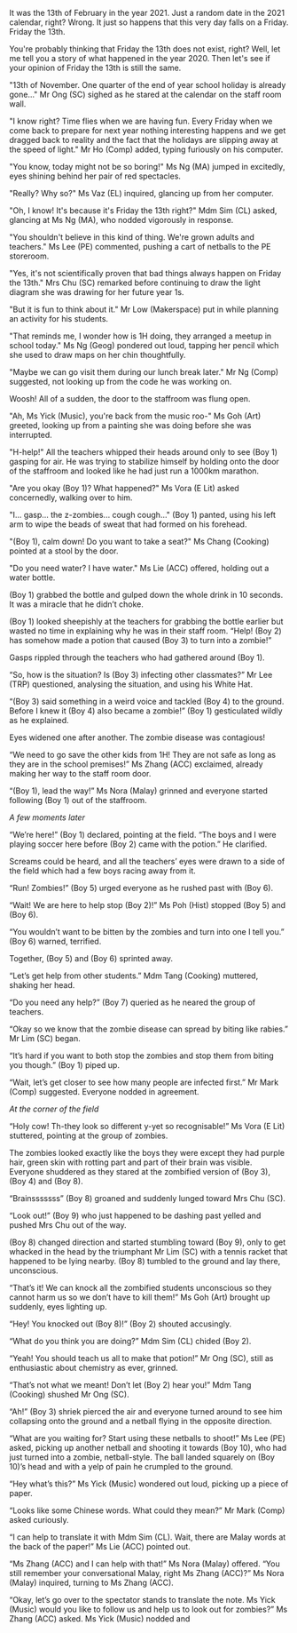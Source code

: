 It was the 13th of February in the year 2021. Just a random date in the 2021 calendar, right? Wrong. It just so happens that this very day falls on a Friday. Friday the 13th.

You're probably thinking that Friday the 13th does not exist, right? Well, let me tell you a story of what happened in the year 2020. Then let's see if your opinion of Friday the 13th is still the same.

"13th of November. One quarter of the end of year school holiday is already gone..." Mr Ong (SC) sighed as he stared at the calendar on the staff room wall.

"I know right? Time flies when we are having fun. Every Friday when we come back to prepare for next year nothing interesting happens and we get dragged back to reality and the fact that the holidays are slipping away at the speed of light." Mr Ho (Comp) added, typing furiously on his computer.

"You know, today might not be so boring!" Ms Ng (MA) jumped in excitedly, eyes shining behind her pair of red spectacles.

"Really? Why so?" Ms Vaz (EL) inquired, glancing up from her computer.

"Oh, I know! It's because it's Friday the 13th right?" Mdm Sim (CL) asked, glancing at Ms Ng (MA), who nodded vigorously in response.

"You shouldn't believe in this kind of thing. We're grown adults and teachers." Ms Lee (PE) commented, pushing a cart of netballs to the PE storeroom.

"Yes, it's not scientifically proven that bad things always happen on Friday the 13th." Mrs Chu (SC) remarked before continuing to draw the light diagram she was drawing for her future year 1s.

"But it is fun to think about it." Mr Low (Makerspace) put in while planning an activity for his students.

"That reminds me, I wonder how is 1H doing, they arranged a meetup in school today." Ms Ng (Geog) pondered out loud, tapping her pencil which she used to draw maps on her chin thoughtfully.

"Maybe we can go visit them during our lunch break later." Mr Ng (Comp) suggested, not looking up from the code he was working on.

Woosh! All of a sudden, the door to the staffroom was flung open.

"Ah, Ms Yick (Music), you're back from the music roo-" Ms Goh (Art) greeted, looking up from a painting she was doing before she was interrupted.

"H-help!" All the teachers whipped their heads around only to see (Boy 1) gasping for air. He was trying to stabilize himself by holding onto the door of the staffroom and looked like he had just run a 1000km marathon.

"Are you okay (Boy 1)? What happened?" Ms Vora (E Lit) asked concernedly, walking over to him.

"I... gasp... the z-zombies... cough cough..." (Boy 1) panted, using his left arm to wipe the beads of sweat that had formed on his forehead.

"(Boy 1), calm down! Do you want to take a seat?" Ms Chang (Cooking) pointed at a stool by the door.

"Do you need water? I have water." Ms Lie (ACC) offered, holding out a water bottle. 

(Boy 1) grabbed the bottle and gulped down the whole drink in 10 seconds. It was a miracle that he didn’t choke. 

(Boy 1) looked sheepishly at the teachers for grabbing the bottle earlier but wasted no time in explaining why he was in their staff room. “Help! (Boy 2) has somehow made a potion that caused (Boy 3) to turn into a zombie!”

Gasps rippled through the teachers who had gathered around (Boy 1). 

“So, how is the situation? Is (Boy 3) infecting other classmates?” Mr Lee (TRP) questioned, analysing the situation, and using his White Hat. 

“(Boy 3) said something in a weird voice and tackled (Boy 4) to the ground. Before I knew it (Boy 4) also became a zombie!” (Boy 1) gesticulated wildly as he explained. 

Eyes widened one after another. The zombie disease was contagious! 

“We need to go save the other kids from 1H! They are not safe as long as they are in the school premises!” Ms Zhang (ACC) exclaimed, already making her way to the staff room door. 

“(Boy 1), lead the way!” Ms Nora (Malay) grinned and everyone started following (Boy 1) out of the staffroom. 

*A few moments later*

“We’re here!” (Boy 1) declared, pointing at the field. “The boys and I were playing soccer here before (Boy 2) came with the potion.” He clarified. 

Screams could be heard, and all the teachers’ eyes were drawn to a side of the field which had a few boys racing away from it. 

“Run! Zombies!” (Boy 5) urged everyone as he rushed past with (Boy 6). 

“Wait! We are here to help stop (Boy 2)!” Ms Poh (Hist) stopped (Boy 5) and (Boy 6). 

“You wouldn’t want to be bitten by the zombies and turn into one I tell you.” (Boy 6) warned, terrified. 

Together, (Boy 5) and (Boy 6) sprinted away. 

“Let’s get help from other students.” Mdm Tang (Cooking) muttered, shaking her head. 

“Do you need any help?” (Boy 7) queried as he neared the group of teachers. 

“Okay so we know that the zombie disease can spread by biting like rabies.” Mr Lim (SC) began. 

“It’s hard if you want to both stop the zombies and stop them from biting you though.” (Boy 1) piped up. 

“Wait, let’s get closer to see how many people are infected first.” Mr Mark (Comp) suggested. Everyone nodded in agreement. 

*At the corner of the field*

“Holy cow! Th-they look so different y-yet so recognisable!” Ms Vora (E Lit) stuttered, pointing at the group of zombies. 

The zombies looked exactly like the boys they were except they had purple hair, green skin with rotting part and part of their brain was visible. Everyone shuddered as they stared at the zombified version of (Boy 3), (Boy 4) and (Boy 8). 

“Brainsssssss” (Boy 8) groaned and suddenly lunged toward Mrs Chu (SC). 

“Look out!” (Boy 9) who just happened to be dashing past yelled and pushed Mrs Chu out of the way. 

(Boy 8) changed direction and started stumbling toward (Boy 9), only to get whacked in the head by the triumphant Mr Lim (SC) with a tennis racket that happened to be lying nearby. (Boy 8) tumbled to the ground and lay there, unconscious. 

“That’s it! We can knock all the zombified students unconscious so they cannot harm us so we don’t have to kill them!” Ms Goh (Art) brought up suddenly, eyes lighting up. 

“Hey! You knocked out (Boy 8)!” (Boy 2) shouted accusingly. 

“What do you think you are doing?” Mdm Sim (CL) chided (Boy 2). 

“Yeah! You should teach us all to make that potion!” Mr Ong (SC), still as enthusiastic about chemistry as ever, grinned. 

“That’s not what we meant! Don’t let (Boy 2) hear you!” Mdm Tang (Cooking) shushed Mr Ong (SC). 

“Ah!” (Boy 3) shriek pierced the air and everyone turned around to see him collapsing onto the ground and a netball flying in the opposite direction. 

“What are you waiting for? Start using these netballs to shoot!” Ms Lee (PE) asked, picking up another netball and shooting it towards (Boy 10), who had just turned into a zombie, netball-style. The ball landed squarely on (Boy 10)’s head and with a yelp of pain he crumpled to the ground. 

“Hey what’s this?” Ms Yick (Music) wondered out loud, picking up a piece of paper. 

“Looks like some Chinese words. What could they mean?” Mr Mark (Comp) asked curiously. 


“I can help to translate it with Mdm Sim (CL). Wait, there are Malay words at the back of the paper!” Ms Lie (ACC) pointed out. 

“Ms Zhang (ACC) and I can help with that!” Ms Nora (Malay) offered. “You still remember your conversational Malay, right Ms Zhang (ACC)?” Ms Nora (Malay) inquired, turning to Ms Zhang (ACC). 

“Okay, let’s go over to the spectator stands to translate the note. Ms Yick (Music) would you like to follow us and help us to look out for zombies?” Ms Zhang (ACC) asked. Ms Yick (Music) nodded and 
